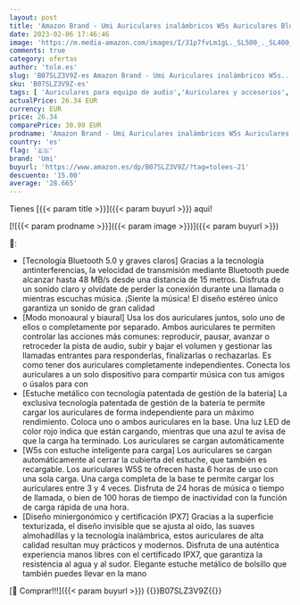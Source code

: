 ```yaml
---
layout: post
title: 'Amazon Brand - Umi Auriculares inalámbricos W5s Auriculares Bluetooth 5.2 Cascos inalambricos IPX7 compatibles iPhone Samsung Huawei y Estuche metálico con Base de Carga Azul '
date: 2023-02-06 17:46:46
image: 'https://m.media-amazon.com/images/I/31p7fvLm1gL._SL500_._SL400_.jpg'
comments: true
category: ofertas
author: 'tole.es'
slug: 'B07SLZ3V9Z-es Amazon Brand - Umi Auriculares inalámbricos W5s...'
sku: 'B07SLZ3V9Z-es'
tags: [ 'Auriculares para equipo de audio','Auriculares y accesorios','Electrónica','iphone','umi','🇪🇸', ]
actualPrice: 26.34 EUR
currency: EUR
price: 26.34
comparePrice: 30.99 EUR
prodname: 'Amazon Brand - Umi Auriculares inalámbricos W5s Auriculares Bluetooth 5.2 Cascos inalambricos IPX7 compatibles iPhone Samsung Huawei y Estuche metálico con Base de Carga Azul '
country: 'es'
flag: '🇪🇸'
brand: 'Umi'
buyurl: 'https://www.amazon.es/dp/B07SLZ3V9Z/?tag=tolees-21'
descuento: '15.00'
average: '28.665'
---
```


Tienes [{{< param title >}}]({{< param buyurl >}}) aqui!

[![{{< param prodname >}}]({{< param image >}})]({{< param buyurl >}})

🔎:

- [Tecnología Bluetooth 5.0 y graves claros] Gracias a la tecnología antinterferencias, la velocidad de transmisión mediante Bluetooth puede alcanzar hasta 48 MB/s desde una distancia de 15 metros. Disfruta de un sonido claro y olvídate de perder la conexión durante una llamada o mientras escuchas música. ¡Siente la música! El diseño estéreo único garantiza un sonido de gran calidad
- [Modo monoaural y biaural] Usa los dos auriculares juntos, solo uno de ellos o completamente por separado. Ambos auriculares te permiten controlar las acciones más comunes: reproducir, pausar, avanzar o retroceder la pista de audio, subir y bajar el volumen y gestionar las llamadas entrantes para responderlas, finalizarlas o rechazarlas. Es como tener dos auriculares completamente independientes. Conecta los auriculares a un solo dispositivo para compartir música con tus amigos o úsalos para con
- [Estuche metálico con tecnología patentada de gestión de la batería] La exclusiva tecnología patentada de gestión de la batería te permite cargar los auriculares de forma independiente para un máximo rendimiento. Coloca uno o ambos auriculares en la base. Una luz LED de color rojo indica que están cargando, mientras que una azul te avisa de que la carga ha terminado. Los auriculares se cargan automáticamente
- [W5s con estuche inteligente para carga] Los auriculares se cargan automáticamente al cerrar la cubierta del estuche, que también es recargable. Los auriculares W5S te ofrecen hasta 6 horas de uso con una sola carga. Una carga completa de la base te permite cargar los auriculares entre 3 y 4 veces. Disfruta de 24 horas de música o tiempo de llamada, o bien de 100 horas de tiempo de inactividad con la función de carga rápida de una hora.
- [Diseño miniergonómico y certificación IPX7] Gracias a la superficie texturizada, el diseño invisible que se ajusta al oído, las suaves almohadillas y la tecnología inalámbrica, estos auriculares de alta calidad resultan muy prácticos y modernos. Disfruta de una auténtica experiencia manos libres con el certificado IPX7, que garantiza la resistencia al agua y al sudor. Elegante estuche metálico de bolsillo que también puedes llevar en la mano

[🛒 Comprar!!!]({{< param buyurl >}})
{{<world>}}B07SLZ3V9Z{{</world>}}
